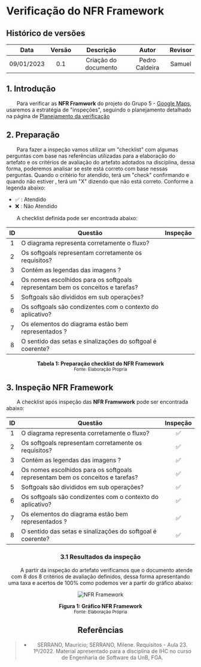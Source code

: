 # Verificação do NFR Framework

## Histórico de versões

| Data | Versão | Descrição | Autor | Revisor |
| :---: | :---: | :---: | :---: | :---: |
| 09/01/2023 | 0.1 | Criação do documento | Pedro Caldeira | Samuel |

## 1. Introdução

&emsp;&emsp;Para verificar as **NFR Framwork** do projeto do Grupo 5 - [Google Maps](https://requisitos-de-software.github.io/2022.2-GoogleMaps/), usaremos a estratégia de "inspeções", seguindo o planejamento detalhado na página de [Planejamento da verificação](../planejamento.md)

## 2. Preparação

&emsp;&emsp;Para fazer a inspeção vamos utilizar um "checklist" com algumas perguntas com base nas referências utilizadas para a elaboração do artefato e os critérios de avaliação do artefato adotados na disciplina, dessa forma, poderemos analisar se este está correto com base nessas perguntas. Quando o critério for atendido, terá um "check" confirmando e quando não estiver , terá um "X" dizendo que não está correto. Conforme a legenda abaixo:

- ✅ : Atendido
- ❌ : Não Atendido

&emsp;&emsp;A checklist definida pode ser encontrada abaixo:

<center>

| ID |Questão| Inspeção |
| :---: | --- | :---: |
| 1 | O diagrama representa corretamente o fluxo?  |  |
| 2 | Os softgoals representam corretamente os requisitos?   |  |
| 3  | Contém as legendas das imagens ?  |  |
| 4 | Os nomes escolhidos para os softgoals representam bem os conceitos e tarefas? |  |
| 5 | Softgoals são divididos em sub operações? |  |
| 6 | Os softgoals são condizentes com o contexto do aplicativo? |  |
| 7 | Os elementos do diagrama estão bem representados ? |  |
| 8 | O sentido das setas e sinalizações do softgoal é coerente? |  |

</center>

<figcaption align='center'>
    <b>Tabela 1: Preparação checklist do NFR Framework </b>
    <br><small> Fonte: Elaboração Propria</small>
</figcaption>

## 3. Inspeção NFR Framework

&emsp;&emsp;A checklist após inspeção das **NFR Framwwork** pode ser encontrada abaixo:

<center>

| ID |Questão| Inspeção |
| :---: | --- | :---: |
| 1 | O diagrama representa corretamente o fluxo?  | ✅ |
| 2 | Os softgoals representam corretamente os requisitos?   | ✅ |
| 3  | Contém as legendas das imagens ?  | ✅  |
| 4 | Os nomes escolhidos para os softgoals representam bem os conceitos e tarefas? | ✅ |
| 5 | Softgoals são divididos em sub operações? | ✅ |
| 6 | Os softgoals são condizentes com o contexto do aplicativo? | ✅ |
| 7 | Os elementos do diagrama estão bem representados ? | ✅ |
| 8 | O sentido das setas e sinalizações do softgoal é coerente? | ✅ |

### 3.1 Resultados da inspeção

&emsp;&emsp; A partir da inspeção do artefato verificamos que o documento atende com 8 dos 8 critérios de avaliação definidos, dessa forma apresentando uma taxa e acertos de 100% como podemos ver a partir do gráfico abaixo:

<center>

![NFR Framework](https://user-images.githubusercontent.com/72623771/211176682-7306eeb1-d38c-4a79-abc8-5552d3875417.png)

<figcaption align='center'>
    <b>Figura 1: Gráfico NFR Framework  </b>
    <br><small> Fonte: Elaboração Própria </small>
</figcaption>

</center>

## Referências

> - SERRANO, Maurício; SERRANO, Milene. Requisitos - Aula 23. 1º/2022. Material apresentado para a disciplina de IHC no curso de Engenharia de Software da UnB, FGA.
